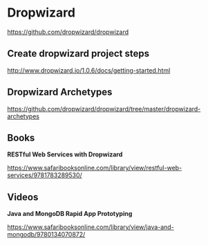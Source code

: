 # Dropwizard

https://github.com/dropwizard/dropwizard

## Create dropwizard project steps

http://www.dropwizard.io/1.0.6/docs/getting-started.html

## Dropwizard Archetypes

https://github.com/dropwizard/dropwizard/tree/master/dropwizard-archetypes

## Books

**RESTful Web Services with Dropwizard**

https://www.safaribooksonline.com/library/view/restful-web-services/9781783289530/

## Videos

**Java and MongoDB Rapid App Prototyping**

https://www.safaribooksonline.com/library/view/java-and-mongodb/9780134070872/

